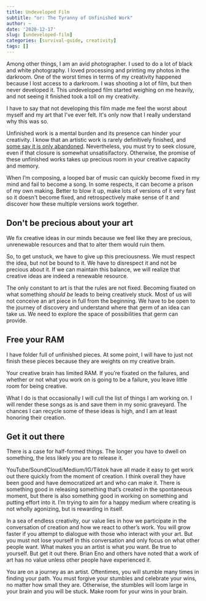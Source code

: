 ```yaml
---
title: Undeveloped Film
subtitle: "or: The Tyranny of Unfinished Work"
author: ~
date: '2020-12-17'
slug: [undeveloped-film]
categories: [survival-guide, creativity]
tags: []
---
```


Among other things, I am an avid photographer. I used to do a lot of black and white photography. I loved processing and printing my photos in the darkroom. One of the worst times in terms of my creativity happened because I lost access to a darkroom. I was shooting a lot of film, but then never developed it. This undeveloped film started weighing on me heavily, and not seeing it finished took a toll on my creativity.

I have to say that not developing this film made me feel the worst about myself and my art that I've ever felt. It's only now that I really understand why this was so.

Unfinished work is a mental burden and its presence can hinder your creativity. I know that an artistic work is rarely definitively finished, and [some say it is only abandoned](https://quoteinvestigator.com/2019/03/01/abandon/). Nevertheless, you must try to seek closure, even if that closure is somewhat unsatisifactory. Otherwise, the promise of these unfinished works takes up precious room in your creative capacity and memory.

When I’m composing, a looped bar of music can quickly become fixed in my mind and fail to become a song. In some respects, it can become a prison of my own making. Better to blow it up, make lots of versions of it very fast so it doesn't become fixed, and retrospectively make sense of it and discover how these multiple versions work together.

## Don't be precious about your art

We fix creative ideas in our minds because we feel like they are precious, unrenewable resources and that to alter them would ruin them. 

So, to get unstuck, we have to give up this preciousness. We must respect the idea, but not be bound to it.  We have to disrespect it and not be precious about it. If we can maintain this balance, we will realize that creative ideas are indeed a renewable resource.

The only constant to art is that the rules are not fixed. Becoming fixated on what something *should be* leads to being creatively stuck. Most of us will not conceive an art piece in full from the beginning. We have to be open to the journey of discovery and understand where that germ of an idea can take us. We need to explore the space of possibilities that germ can provide.

## Free your RAM

I have folder full of unfinished pieces. At some point, I will have to just not finish these pieces because they are weights on my creative brain.

Your creative brain has limited RAM. If you’re fixated on the failures, and whether or not what you work on is going to be a failure, you leave little room for being creative. 

What I do is that occasionally I will cull the list of things I am working on. I will render these songs as is and save them in my sonic graveyard. The chances I can recycle some of these ideas is high, and I am at least honoring their creation. 

## Get it out there

There is a case for half-formed things. The longer you have to dwell on something, the less likely you are to release it. 

YouTube/SoundCloud/Medium/IG/Tiktok have all made it easy to get work out there quickly from the moment of creation. I think overall they have been good and have democratized art and who can make it. There is something good in releasing something that’s created in the spontaneous moment, but there is also something good in working on something and putting effort into it. I’m trying to aim for a happy medium where creating is not wholly agonizing, but is rewarding in itself.

In a sea of endless creativity, our value lies in how we participate in the conversation of creation and how we react to other’s work. You will grow faster if you attempt to dialogue with those who interact with your art. But you must not lose yourself in this conversation and only focus on what other people want. What makes you an artist is what *you* want. Be true to yourself. But get it out there. Brian Eno and others have noted that a work of art has no value unless other people have experienced it. 

You are on a journey as an artist. Oftentimes, you will stumble many times in finding your path. You must forgive your stumbles and celebrate your wins, no matter how small they are. Otherwise, the stumbles will loom large in your brain and you will be stuck. Make room for your wins in your brain. 

